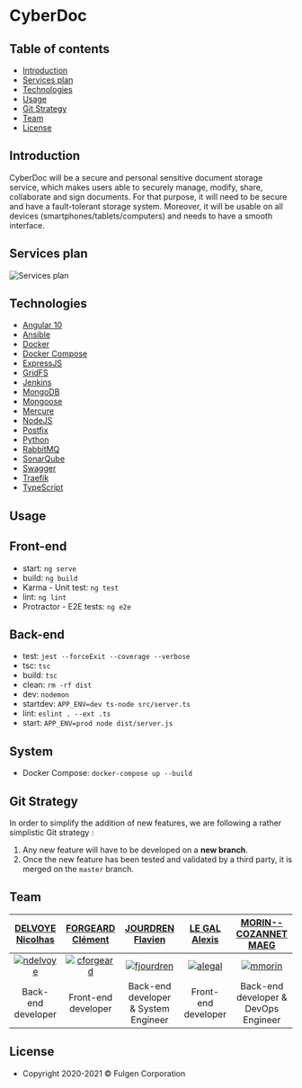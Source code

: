 CyberDoc
========

Table of contents
-----------------
* [Introduction](#introduction)
* [Services plan](#services-plan)
* [Technologies](#technologies)
* [Usage](#usage)
* [Git Strategy](#git-strategy)
* [Team](#team)
* [License](#license)

Introduction
------------
CyberDoc will be a secure and personal sensitive document storage service, which makes users able to securely manage, modify, share, collaborate and sign documents.
For that purpose, it will need to be secure and have a fault-tolerant storage system. Moreover, it will be usable on all devices (smartphones/tablets/computers) and needs to have a smooth interface.

Services plan
-------------
![Services plan](https://i.ibb.co/7yNmjxg/services-plan-1.png)

Technologies
----------
* [Angular 10](https://angular.io/)
* [Ansible](https://www.ansible.com/)
* [Docker](https://www.docker.com/)
* [Docker Compose](https://docs.docker.com/compose/)
* [ExpressJS](https://expressjs.com/)
* [GridFS](https://docs.mongodb.com/manual/core/gridfs/)
* [Jenkins](https://www.jenkins.io/)
* [MongoDB](https://www.mongodb.com/)
* [Mongoose](https://mongoosejs.com/)
* [Mercure](https://mercure.rocks/)
* [NodeJS](https://nodejs.org/)
* [Postfix](http://www.postfix.org/)
* [Python](https://www.python.org/)
* [RabbitMQ](https://www.rabbitmq.com/)
* [SonarQube](https://www.sonarqube.org/)
* [Swagger](https://swagger.io/)
* [Traefik](https://doc.traefik.io/traefik/)
* [TypeScript](https://www.typescriptlang.org/)

Usage
-----
## Front-end
* start: `ng serve`
* build: `ng build`
* Karma - Unit test: `ng test`
* lint: `ng lint`
* Protractor - E2E tests: `ng e2e`

## Back-end
* test: `jest --forceExit --coverage --verbose`
* tsc: `tsc`
* build: `tsc`
* clean: `rm -rf dist`
* dev: `nodemon`
* startdev: `APP_ENV=dev ts-node src/server.ts`
* lint: `eslint . --ext .ts`
* start: `APP_ENV=prod node dist/server.js`

## System
* Docker Compose: `docker-compose up --build`

Git Strategy
------------
In order to simplify the addition of new features, we are following a rather simplistic Git strategy :
1. Any new feature will have to be developed on a **new branch**. 
2. Once the new feature has been tested and validated by a third party, it is merged on the `master` branch.

Team
------------
| <a href="https://github.com/ndelvoye" target="_blank">**DELVOYE Nicolhas**</a> | <a href="https://github.com/cforgeard" target="_blank">**FORGEARD Clément**</a> | <a href="https://fjourdren.com/" target="_blank">**JOURDREN Flavien**</a> | <a href="https://github.com/galeadon" target="_blank">**LE GAL Alexis**</a> | <a href="https://maeg.fr/index" target="_blank">**MORIN--COZANNET MAEG**</a> |
| :---: |:---:| :---:| :---:| :---:|
| [![ndelvoye](https://avatars0.githubusercontent.com/u/33501606?v3&s=200)](#) | [![cforgeard](https://avatars2.githubusercontent.com/u/19496563?v3&s=200)](#) | [![fjourdren](https://avatars2.githubusercontent.com/u/22824594?v3&s=200)](https://fjourdren.com/) | [![alegal](https://avatars2.githubusercontent.com/u/51356870?v3&s=100)](#) | [![mmorin](https://avatars1.githubusercontent.com/u/37983763?v3&s=200)](https://maeg.fr) |
| Back-end developer | Front-end developer | Back-end developer & System Engineer | Front-end developer | Back-end developer & DevOps Engineer |

License
------------
* Copyright 2020-2021 © Fulgen Corporation
